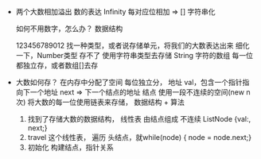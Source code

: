 - 两个大数相加溢出
  数的表达 Infinity
  每对应位相加 => []
  字符串化

  如何不用数字，怎么办？ 
  数据结构 

  123456789012
  找一种类型，或者说存储单元，将我们的大数表达出来
  细化一下，Number类型 存不了
  使用字符串类型去存储 String 字符的数组
  每一位都独立存，或者数组[]去存

- 大数如何存？
  在内存中分配了空间  每位独立分， 地址 val，包含一个指针指向下一个地址 next => 下一个结点的地址
  结点 使用一段不连续的空间(new n次) 将大数的每一位使用链表来存储，
  数据结构 + 算法
  1. 找到了存储大数的数据结构， 线性表 由结点组成
     不连续 ListNode {val:, next;}
  2. travel 这个线性表， 遍历
     头结点，就while(node) { node = node.next;}
  3. 初始化
     构建结点，指针关系 